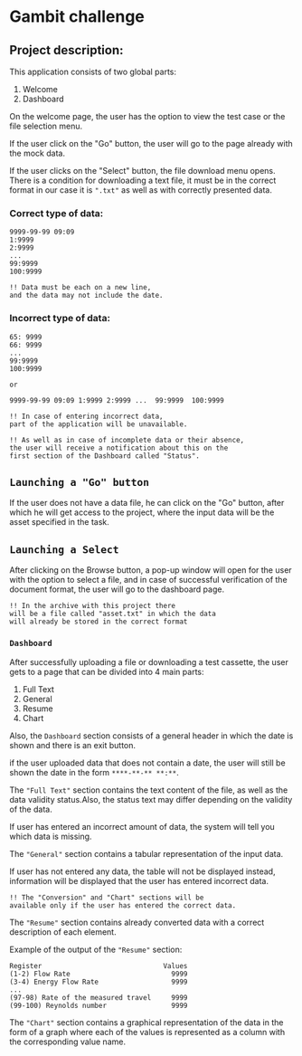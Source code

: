 # Gambit challenge

## Project description:

This application consists of two global parts: 

   1. Welcome
   2. Dashboard

On the welcome page, the user has the option to view the test case or the file selection menu.

If the user click on the "Go" button, the user will go to the page already with the mock data.

If the user clicks on the "Select" button, the file download menu opens. There is a condition for downloading a text file, it must be in the correct format in our case it is `".txt"` as well as with correctly presented data.

### Correct type of data:
    9999-99-99 09:09
    1:9999
    2:9999
    ...
    99:9999
    100:9999

    !! Data must be each on a new line, 
    and the data may not include the date.

### Incorrect type of data:
    
    65: 9999
    66: 9999
    ...
    99:9999
    100:9999

    or
    
    9999-99-99 09:09 1:9999 2:9999 ...  99:9999  100:9999
    
    !! In case of entering incorrect data, 
    part of the application will be unavailable.

    !! As well as in case of incomplete data or their absence, 
    the user will receive a notification about this on the 
    first section of the Dashboard called "Status".

## `Launching a "Go" button`

If the user does not have a data file, he can click on the "Go" button, after which he will get access to the project, where the input data will be the asset specified in the task.

## `Launching a Select`

After clicking on the Browse button, a pop-up window will open for the user with the option to select a file, and in case of successful verification of the document format, the user will go to the dashboard page.

    !! In the archive with this project there 
    will be a file called "asset.txt" in which the data 
    will already be stored in the correct format

### `Dashboard`

After successfully uploading a file or downloading a test cassette, the user gets to a page that can be divided into 4 main parts:

1. Full Text
2. General
3. Resume
4. Chart

Also, the `Dashboard` section consists of a general header in which the date is shown and there is an exit button.

if the user uploaded data that does not contain a date, the user will still be shown the date in the form `****-**-** **:**`.

The `"Full Text"` section contains the text content of the file, as well as the data validity status.Also, the status text may differ depending on the validity of the data.

If user has entered an incorrect amount of data, the system will tell you which data is missing.

The `"General"` section contains a tabular representation of the input data.

If user has not entered any data, the table will not be displayed instead, information will be displayed that the user has entered incorrect data.

    !! The "Conversion" and "Chart" sections will be 
    available only if the user has entered the correct data.

The `"Resume"` section contains already converted data with a correct description of each element.

Example of the output of the `"Resume"` section:
    
    Register                              Values
    (1-2) Flow Rate                         9999
    (3-4) Energy Flow Rate                  9999
    ...
    (97-98) Rate of the measured travel     9999
    (99-100) Reynolds number                9999

The `"Chart"` section contains a graphical representation of the data in the form of a graph where each of the values is represented as a column with the corresponding value name.

